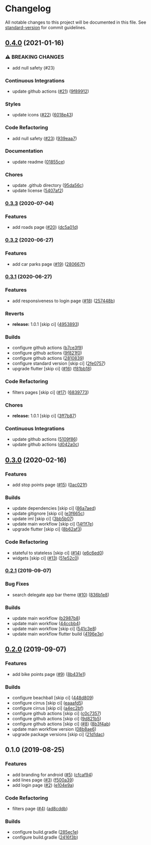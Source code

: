 # Changelog

All notable changes to this project will be documented in this file. See [standard-version](https://github.com/conventional-changelog/standard-version) for commit guidelines.

## [0.4.0](https://github.com/tnc1997/flutter-tfl-api-explorer/compare/v0.3.3...v0.4.0) (2021-01-16)


### ⚠ BREAKING CHANGES

* add null safety (#23)

### Continuous Integrations

* update github actions ([#21](https://github.com/tnc1997/flutter-tfl-api-explorer/issues/21)) ([9f89912](https://github.com/tnc1997/flutter-tfl-api-explorer/commit/9f899123d8eda2300b9326967d45f9bc3c6143c1))


### Styles

* update icons ([#22](https://github.com/tnc1997/flutter-tfl-api-explorer/issues/22)) ([6018e43](https://github.com/tnc1997/flutter-tfl-api-explorer/commit/6018e435b12a51f1b954f32b412a205c0577f474))


### Code Refactoring

* add null safety ([#23](https://github.com/tnc1997/flutter-tfl-api-explorer/issues/23)) ([939eaa7](https://github.com/tnc1997/flutter-tfl-api-explorer/commit/939eaa70929f1173406a1161adae4a1e5a3ccaef))


### Documentation

* update readme ([01855ce](https://github.com/tnc1997/flutter-tfl-api-explorer/commit/01855ce7d3b56e78884ecb18c7d30d34708051d5))


### Chores

* update .github directory ([95da56c](https://github.com/tnc1997/flutter-tfl-api-explorer/commit/95da56c089e702af124cd9e490149233acf597d0))
* update license ([5407af2](https://github.com/tnc1997/flutter-tfl-api-explorer/commit/5407af2f495bd0e4962250f89218d4c16b1ee01f))

### [0.3.3](https://github.com/tnc1997/flutter-tfl-api-explorer/compare/v0.3.2...v0.3.3) (2020-07-04)


### Features

* add roads page ([#20](https://github.com/tnc1997/flutter-tfl-api-explorer/issues/20)) ([dc5a01d](https://github.com/tnc1997/flutter-tfl-api-explorer/commit/dc5a01d03763240d04c3d6f0a8e31a116666a12c))

### [0.3.2](https://github.com/tnc1997/flutter-tfl-api-explorer/compare/v0.3.1...v0.3.2) (2020-06-27)


### Features

* add car parks page ([#19](https://github.com/tnc1997/flutter-tfl-api-explorer/issues/19)) ([280667f](https://github.com/tnc1997/flutter-tfl-api-explorer/commit/280667fd403d0e9f1f8630e9c141d7b167367389))

### [0.3.1](https://github.com/tnc1997/flutter-tfl-api-explorer/compare/v0.3.0...v0.3.1) (2020-06-27)


### Features

* add responsiveness to login page ([#18](https://github.com/tnc1997/flutter-tfl-api-explorer/issues/18)) ([257448b](https://github.com/tnc1997/flutter-tfl-api-explorer/commit/257448b52a03a15d12d4507ff3bbbbce862db52f))


### Reverts

* **release:** 1.0.1 [skip ci] ([4953893](https://github.com/tnc1997/flutter-tfl-api-explorer/commit/4953893b1a4a383c2aeedecea4647e03303e964e))


### Builds

* configure github actions ([b7ce3f9](https://github.com/tnc1997/flutter-tfl-api-explorer/commit/b7ce3f9554870a6074e76bf28560089f38bd6294))
* configure github actions ([9f821f0](https://github.com/tnc1997/flutter-tfl-api-explorer/commit/9f821f0db4822c5d9cdbeda72c72ab58c49d128d))
* configure github actions ([2810839](https://github.com/tnc1997/flutter-tfl-api-explorer/commit/2810839bb4252ca989d1c4b7fbbbd95eebdfa1cd))
* configure standard version [skip ci] ([2fe0757](https://github.com/tnc1997/flutter-tfl-api-explorer/commit/2fe0757f4b0045024ae6616cf9c2fe271639df00))
* upgrade flutter [skip ci] ([#16](https://github.com/tnc1997/flutter-tfl-api-explorer/issues/16)) ([f81bb18](https://github.com/tnc1997/flutter-tfl-api-explorer/commit/f81bb183751829ff73c22f3097f0d52e8b5f6afc))


### Code Refactoring

* filters pages [skip ci] ([#17](https://github.com/tnc1997/flutter-tfl-api-explorer/issues/17)) ([6839773](https://github.com/tnc1997/flutter-tfl-api-explorer/commit/68397737420a95f3f7b917f3ac22e68f3468edb9))


### Chores

* **release:** 1.0.1 [skip ci] ([3ff7b87](https://github.com/tnc1997/flutter-tfl-api-explorer/commit/3ff7b87cbcff8c878c8ecbd3cdfb8c985b0fe3be))


### Continuous Integrations

* update github actions ([5109f86](https://github.com/tnc1997/flutter-tfl-api-explorer/commit/5109f86293afedf888dab136ca32716c8b57c472))
* update github actions ([d042a0c](https://github.com/tnc1997/flutter-tfl-api-explorer/commit/d042a0c0703579f7e2db2cf49a046e9bf98521e2))

## [0.3.0](https://github.com/tnc1997/flutter-tfl-api-explorer/compare/v0.2.1...v0.3.0) (2020-02-16)


### Features

* add stop points page ([#15](https://github.com/tnc1997/flutter-tfl-api-explorer/issues/15)) ([0ac021f](https://github.com/tnc1997/flutter-tfl-api-explorer/commit/0ac021fb0d70770f565c1d5c112f6a36e12d8ab4))


### Builds

* update dependencies [skip ci] ([86a7aed](https://github.com/tnc1997/flutter-tfl-api-explorer/commit/86a7aedba2c5d8b1246a75eca4c2298c5f64b349))
* update gitignore [skip ci] ([e3f665c](https://github.com/tnc1997/flutter-tfl-api-explorer/commit/e3f665c8fab76a543a9949348e52a0be7247a418))
* update iml [skip ci] ([3bb5b07](https://github.com/tnc1997/flutter-tfl-api-explorer/commit/3bb5b070bcdfd5e5d99c3b212bbbac1daec5a022))
* update main workflow [skip ci] ([14f1f7e](https://github.com/tnc1997/flutter-tfl-api-explorer/commit/14f1f7e3d084b5c66bc2bbde01dd2384eb9ba62e))
* upgrade flutter [skip ci] ([8b62af3](https://github.com/tnc1997/flutter-tfl-api-explorer/commit/8b62af3f050cc8f52cfc1aa3d31b88c103ff467c))


### Code Refactoring

* stateful to stateless [skip ci] ([#14](https://github.com/tnc1997/flutter-tfl-api-explorer/issues/14)) ([e6c6ed0](https://github.com/tnc1997/flutter-tfl-api-explorer/commit/e6c6ed050e28074591072cbe93e1c222c4122fea))
* widgets [skip ci] ([#13](https://github.com/tnc1997/flutter-tfl-api-explorer/issues/13)) ([51e52c0](https://github.com/tnc1997/flutter-tfl-api-explorer/commit/51e52c05518c74290d9c0a944bf146ff858229c3))

### [0.2.1](https://github.com/tnc1997/flutter-tfl-api-explorer/compare/v0.2.0...v0.2.1) (2019-09-07)


### Bug Fixes

* search delegate app bar theme ([#10](https://github.com/tnc1997/flutter-tfl-api-explorer/issues/10)) ([836b1e8](https://github.com/tnc1997/flutter-tfl-api-explorer/commit/836b1e8abb89d6ed52a706e1972b36626832a747))


### Builds

* update main workflow ([b2987b8](https://github.com/tnc1997/flutter-tfl-api-explorer/commit/b2987b809a3b3fb06858e726b2131eb5efd4723a))
* update main workflow ([44ccbb4](https://github.com/tnc1997/flutter-tfl-api-explorer/commit/44ccbb45e691fd18b6ff638107b42241d4dd1aef))
* update main workflow [skip ci] ([541c3e8](https://github.com/tnc1997/flutter-tfl-api-explorer/commit/541c3e82038e441a26be9963224f92008faa3b68))
* update main workflow flutter build ([4196e3e](https://github.com/tnc1997/flutter-tfl-api-explorer/commit/4196e3e7adc1fe2884fbd0448d37f4056318a639))

## [0.2.0](https://github.com/tnc1997/flutter-tfl-api-explorer/compare/v0.1.0...v0.2.0) (2019-09-07)


### Features

* add bike points page ([#9](https://github.com/tnc1997/flutter-tfl-api-explorer/issues/9)) ([8b431e1](https://github.com/tnc1997/flutter-tfl-api-explorer/commit/8b431e167bc37565124800a2c5962f25c9d052ab))


### Builds

* configure beachball [skip ci] ([448d809](https://github.com/tnc1997/flutter-tfl-api-explorer/commit/448d809e5a89d0aa844488af0a272afd0e377306))
* configure cirrus [skip ci] ([eaaafd5](https://github.com/tnc1997/flutter-tfl-api-explorer/commit/eaaafd5f1cc23a6815be858887acb457bd224959))
* configure cirrus [skip ci] ([a4ec2bf](https://github.com/tnc1997/flutter-tfl-api-explorer/commit/a4ec2bfb15e65d9390232a8f6eecdd548a179262))
* configure github actions [skip ci] ([c0c7357](https://github.com/tnc1997/flutter-tfl-api-explorer/commit/c0c7357a25f67e95dbae6c0fa5da3e2689a480fd))
* configure github actions [skip ci] ([9d821b5](https://github.com/tnc1997/flutter-tfl-api-explorer/commit/9d821b5133d1639d0bea7f555d8e3f040f40b08a))
* configure github actions [skip ci] ([#8](https://github.com/tnc1997/flutter-tfl-api-explorer/issues/8)) ([8b3f4ab](https://github.com/tnc1997/flutter-tfl-api-explorer/commit/8b3f4abccf4a9fe8179933203e4d768e3cba15a7))
* update main workflow version ([08b8ae6](https://github.com/tnc1997/flutter-tfl-api-explorer/commit/08b8ae6efe99c220f95d5d1fd577106920ff4ee3))
* upgrade package versions [skip ci] ([21d1dac](https://github.com/tnc1997/flutter-tfl-api-explorer/commit/21d1dac2c895484c58019fdb37218727af573de2))

## 0.1.0 (2019-08-25)


### Features

* add branding for android ([#5](https://github.com/tnc1997/flutter-tfl-api-explorer/issues/5)) ([cfcaf94](https://github.com/tnc1997/flutter-tfl-api-explorer/commit/cfcaf94238cb5b6d31ddf868e00c30bcabdccab8))
* add lines page ([#3](https://github.com/tnc1997/flutter-tfl-api-explorer/issues/3)) ([f500a39](https://github.com/tnc1997/flutter-tfl-api-explorer/commit/f500a395e69f65696599dcaed9170fea76235e1b))
* add login page ([#2](https://github.com/tnc1997/flutter-tfl-api-explorer/issues/2)) ([e104e9a](https://github.com/tnc1997/flutter-tfl-api-explorer/commit/e104e9a83aeec46239faf2b65343bcb88222a75b))


### Code Refactoring

* filters page ([#4](https://github.com/tnc1997/flutter-tfl-api-explorer/issues/4)) ([ad8cddb](https://github.com/tnc1997/flutter-tfl-api-explorer/commit/ad8cddb49ca797e50e87de2a5b3028ea12ac3daa))


### Builds

* configure build.gradle ([285ec1e](https://github.com/tnc1997/flutter-tfl-api-explorer/commit/285ec1efca3e352c26c51e00d9d011e611fc0951))
* configure build.gradle ([2416f3b](https://github.com/tnc1997/flutter-tfl-api-explorer/commit/2416f3b1df89cd734c47d5bad720b19dd4523e27))
